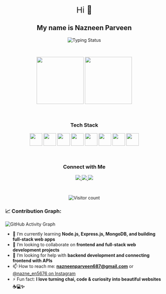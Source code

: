 <!-- Nazmeen Parveen GitHub README -->

<p align="center">
  <span style="font-size: 26px;">Hi 👋</span>
</p>

<h2 align="center">My name is <strong>Nazneen Parveen</strong></h2>

<p align="center">
  <img src="https://readme-typing-svg.demolab.com?font=Fira+Code&size=22&duration=3000&pause=1000&color=F75C7E&center=true&vCenter=true&width=435&lines=Full+Stack+Developer" alt="Typing Status" />
</p>

<br/>

<!-- GitHub Stats + Languages Side by Side -->
<p align="center">
  <img height="150px" src="https://github-readme-stats.vercel.app/api?username=nazneenparveen687&show_icons=true&theme=radical" />
  <img height="150px" src="https://github-readme-stats.vercel.app/api/top-langs/?username=nazneenparveen687&layout=compact&theme=radical" />
</p>

<br/>

<h3 align="center">Tech Stack</h3>

<p align="center">
  <img src="https://cdn.jsdelivr.net/gh/devicons/devicon/icons/html5/html5-original.svg" width="40px" />
  <img src="https://cdn.jsdelivr.net/gh/devicons/devicon/icons/css3/css3-original.svg" width="40px" />
  <img src="https://cdn.jsdelivr.net/gh/devicons/devicon/icons/javascript/javascript-original.svg" width="40px" />
  <img src="https://cdn.jsdelivr.net/gh/devicons/devicon/icons/bootstrap/bootstrap-original.svg" width="40px" />
  <img src="https://cdn.jsdelivr.net/gh/devicons/devicon/icons/c/c-original.svg" width="40px" />
  <img src="https://cdn.jsdelivr.net/gh/devicons/devicon/icons/cplusplus/cplusplus-original.svg" width="40px" />
  <img src="https://cdn.jsdelivr.net/gh/devicons/devicon/icons/git/git-original.svg" width="40px" />
  <img src="https://cdn.jsdelivr.net/gh/devicons/devicon/icons/github/github-original.svg" width="40px" />
</p>

<br/>

<h3 align="center">Connect with Me</h3>

<p align="center">
  <a href="https://instagram.com/nazne_en5676" target="_blank">
    <img src="https://img.shields.io/badge/Instagram-E4405F?style=for-the-badge&logo=instagram&logoColor=white" />
  </a>
  <a href="mailto:nazneenparveen687@gmail.com" target="_blank">
    <img src="https://img.shields.io/badge/Gmail-D14836?style=for-the-badge&logo=gmail&logoColor=white" />
  </a>
  <a href="https://discord.com/users/your-discord-id" target="_blank">
    <img src="https://img.shields.io/badge/Discord-5865F2?style=for-the-badge&logo=discord&logoColor=white" />
  </a>
</p>

<br/>

<!-- Profile Visit Count -->
<p align="center">
  <img src="https://komarev.com/ghpvc/?username=nazneenparveen687&color=brightgreen&style=flat&label=" alt="Visitor count" />
</p>


### 📈 Contribution Graph:
![GitHub Activity Graph](https://activity-graph.herokuapp.com/graph?username=NAZNEEN-PARVEEN&theme=dracula)
- 🌱 I’m currently learning **Node.js, Express.js, MongoDB, and building full-stack web apps**
- 👯 I’m looking to collaborate on **frontend and full-stack web development projects**
- 🤔 I’m looking for help with **backend development and connecting frontend with APIs**
- 📫 How to reach me: **nazneenparveen687@gmail.com** or [@nazne_en5676 on Instagram](https://www.instagram.com/nazne_en5676)
- ⚡ Fun fact: **I love turning chai, code & curiosity into beautiful websites ☕💻✨**
